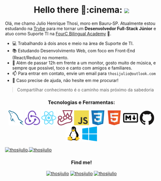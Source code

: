 
<h1 align="center">Hello there 👋:cinema: <img src="https://media.giphy.com/media/3ornk57KwDXf81rjWM/giphy.gif" width="150" align=center>
</h1>

Olá, me chamo Julio Henrique Thosi, moro em Bauru-SP. Atualmente estou estudando na [Trybe](https://betrybe.com/) para me tornar um **Desenvolvedor Full-Stack Júnior** e atuo como Suporte TI na [FourC Bilingual Academy](http://hotsite.escolafourc.com.br/) 🚀.

- 💻 Trabalhando à dois anos e meio na àrea de Suporte de TI.
- :books: Estudando Desenvolvimento Web, com foco em Front-End (React/Redux) no momento.
- :guitar: Além de passar 12h em frente a um monitor, gosto muito de música, e sempre que possível, toco e canto com amigos e familiares.
- 📫 Para entrar em contato, envie um email para `thosijulio@outlook.com`
- 💬 Caso precise de ajuda, não hesite em me procurar! 
> Compartilhar conhecimento é o caminho mais próximo da sabedoria

<h3 align=center>Tecnologias e Ferramentas:</h3>
<p align="center">
<img src="https://github.com/devicons/devicon/blob/master/icons/mysql/mysql-original.svg" alt="My SQL" width="50" height="50"/>
<img src="https://github.com/devicons/devicon/blob/master/icons/redux/redux-original.svg" alt="Redux" width="50" height="50"/>
<img src="https://github.com/devicons/devicon/blob/master/icons/react/react-original.svg" alt="React" width="50" height="50"/>
<img src="https://github.com/devicons/devicon/blob/master/icons/jest/jest-plain.svg" alt="Jest" width="50" height="50"/>
<img src="https://github.com/devicons/devicon/blob/master/icons/javascript/javascript-original.svg" alt="JavaScript" width="50" height="50"/>
<img src="https://github.com/devicons/devicon/blob/master/icons/css3/css3-original.svg" alt="CSS3"  width="50" height="50"/>
<img src="https://github.com/devicons/devicon/blob/master/icons/html5/html5-original.svg" alt="HTML5"  width="50" height="50"/>
<img src="https://github.com/devicons/devicon/blob/master/icons/markdown/markdown-original.svg" alt="Markdown" width="50" height="50"/>
<img src="https://github.com/devicons/devicon/blob/master/icons/github/github-original.svg" alt="GitHub" width="50" height="50"/>
<img src="https://github.com/devicons/devicon/blob/master/icons/linux/linux-original.svg" alt="Linux" width="50" height="50"/>
<img src="https://github.com/devicons/devicon/blob/master/icons/windows8/windows8-original.svg" alt="Windows" width="50" height="50"/>
</p>

<a href="https://github.com/thosijulio">
  <img align="center" width=400 src="https://github-readme-stats.vercel.app/api?username=thosijulio&show_icons=true&theme=dracula" alt="thosijulio" target="_blank"/>
</a>
<a href="https://github.com/thosijulio">
  <img align="center" width=400 src="https://github-readme-stats.vercel.app/api/top-langs/?username=thosijulio&layout=compact&theme=dracula" alt="thosijulio" />
</a>

<h3 align=center>Find me!</h3>

<p align=center>
<a href="https://www.linkedin.com/in/thosijulio/" target="_blank"><img align="center" src="https://cdn.jsdelivr.net/npm/simple-icons@3.0.1/icons/linkedin.svg" alt="thosijulio" height="20" width="20" /></a>
<a href="https://www.github.com/thosijulio/" target="_blank"><img align="center" src="https://cdn.jsdelivr.net/npm/simple-icons@3.0.1/icons/github.svg" alt="thosijulio" height="20" width="20" /></a>
<a href="https://www.instagram.com/thosijulio" target="_blank"><img align="center" src="https://cdn.jsdelivr.net/npm/simple-icons@3.0.1/icons/instagram.svg" alt="thosijulio" height="20" width="20" /></a>
 </p>
